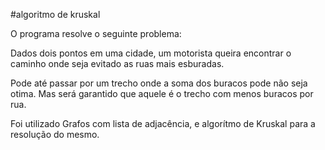 #algoritmo de kruskal
 
O programa resolve o seguinte problema:

Dados dois pontos em uma cidade, um motorista queira encontrar o caminho onde seja evitado as ruas mais esburadas.

Pode até passar por um trecho onde a soma dos buracos pode não seja otima.
Mas será garantido que aquele é o trecho com menos buracos por rua.

Foi utilizado Grafos com lista de adjacência, e algorítmo de Kruskal para a resolução do mesmo.
